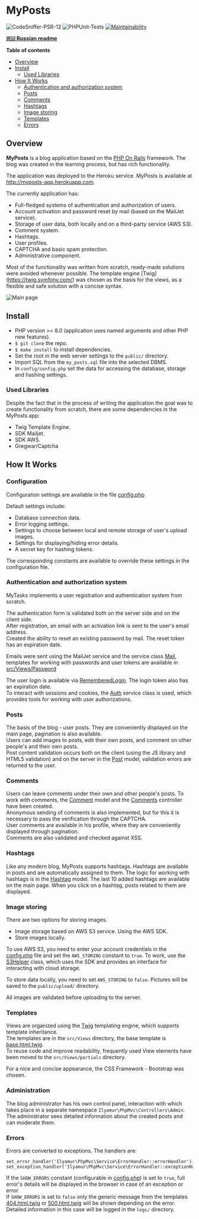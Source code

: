 # MyPosts

![CodeSniffer-PSR-12](https://github.com/IlyaMur/myposts_app/workflows/CodeSniffer-PSR-12/badge.svg)
![PHPUnit-Tests](https://github.com/IlyaMur/myposts_app/workflows/PHPUnit-Tests/badge.svg)
[![Maintainability](https://api.codeclimate.com/v1/badges/0273c0de648a6f356cf3/maintainability)](https://codeclimate.com/github/IlyaMur/myposts_app/maintainability)

**[🇷🇺 Russian readme](https://github.com/IlyaMur/myposts_app/blob/master/README.md)**

**Table of contents**
  - [Overview](#Overview)
  - [Install](#Install)
    - [Used Libraries](#used-libraries)
  - [How It Works](#how-it-works)
    - [Authentication and authorization system](#authentication-and-authorization-system)
    - [Posts](#posts)
    - [Comments](#comments)
    - [Hashtags](#hashtags)
    - [Image storing](#image-storing)
    - [Templates](#templates)
    - [Errors](#errors)

## Overview  

**MyPosts** is a blog application based on the [PHP On Rails](https://github.com/IlyaMur/php_on_rails_mvc) framework.
The blog was created in the learning process, but has rich functionality.

The application was deployed to the Heroku service. 
MyPosts is available at http://myposts-app.herokuapp.com.

The currently application has:
- Full-fledged systems of authentication and authorization of users.
- Account activation and password reset by mail (based on the MailJet service).
- Storage of user data, both locally and on a third-party service (AWS S3).
- Comment system.
- Hashtags.
- User profiles.
- CAPTCHA and basic spam protection.
- Administrative component.

Most of the functionality was written from scratch, ready-made solutions were avoided whenever possible.
The template engine [Twig] (https://twig.symfony.com/) was chosen as the basis for the views, as a flexible and safe solution with a concise syntax.

![Main page](https://i.imgur.com/AUtFld3.png)   

## Install  

- PHP version >= 8.0 (application uses named arguments and other PHP new features).
- `$ git clone` the repo.
- `$ make install` to install dependencies.
- Set the root in the web server settings to the `public/` directory.
- Import SQL from the `my_posts.sql` file into the selected DBMS.
- In `config/config.php` set the data for accessing the database, storage and hashing settings.


### Used Libraries

Despite the fact that in the process of writing the application the goal was to create functionality from scratch, there are some dependencies in the MyPosts app:
- Twig Template Engine.
- SDK Mailjet.
- SDK AWS.
- Gregwar/Captcha

## How It Works

### Configuration  

Configuration settings are available in the file [config.php](config/config.php)

Default settings include:

- Database connection data.
- Error logging settings.
- Settings to choose between local and remote storage of user's upload images.
- Settings for displaying/hiding error details.
- A secret key for hashing tokens.

The corresponding constants are available to override these settings in the configuration file.

### Authentication and authorization system

MyTasks implements a user registration and authentication system from scratch.

The authentication form is validated both on the server side and on the client side.  
After registration, an email with an activation link is sent to the user's email address.  
Created the ability to reset an existing password by mail. The reset token has an expiration date.  

Emails were sent using the MailJet service and the service class [Mail](src/Service/Mail.php), templates for working with passwords and user tokens are available in [src/Views/Password](src/Views/Password)

The user login is available via [RememberedLogin](src/Models/RememberedLogin.php). The login token also has an expiration date.  
To interact with sessions and cookies, the [Auth](src/Service/Auth.php) service class is used, which provides tools for working with user authorizations.

### Posts

The basis of the blog - user posts. They are conveniently displayed on the main page, pagination is also available.  
Users can add images to posts, edit their own posts, and comment on other people's and their own posts.  
Post content validation occurs both on the client (using the JS library and HTML5 validation) and on the server in the [Post](src/Models/Post.php) model, validation errors are returned to the user.

### Comments

Users can leave comments under their own and other people's posts. To work with comments, the [Comment](src/Models/Comment.php) model and the [Comments](src/Controllers/Comments.php) controller have been created.  
Anonymous sending of comments is also implemented, but for this it is necessary to pass the verification through the CAPTCHA.  
User comments are available in his profile, where they are conveniently displayed through pagination.  
Comments are also validated and checked against XSS.

### Hashtags

Like any modern blog, MyPosts supports hashtags. Hashtags are available in posts and are automatically assigned to them.
The logic for working with hashtags is in the [Hashtag](src/Controllers/Hashtag.php) model.
The last 10 added hashtags are available on the main page. When you click on a hashtag, posts related to them are displayed.

### Image storing

There are two options for storing images.
- Image storage based on AWS S3 service. Using the AWS SDK.
- Store images locally.

To use AWS S3, you need to enter your account credentials in the [config.php](config/config.php) file and set the `AWS_STORING` constant to `true`.
To work, use the [S3Helper](src/Service/S3Helper.php) class, which uses the SDK and provides an interface for interacting with cloud storage.

To store data locally, you need to set `AWS_STORING` to `false`. Pictures will be saved to the `public/upload/` directory.

All images are validated before uploading to the server.

### Templates

Views are organized using the [Twig](https://twig.symfony.com/) templating engine, which supports template inheritance.  
The templates are in the `src/Views` directory, the base template is [base.html.twig](src/Views/base.html.twig).  
To reuse code and improve readability, frequently used View elements have been moved to the `src/Views/partials` directory.

For a nice and concise appearance, the CSS Framework - Bootstrap was chosen.

### Administration

The blog administrator has his own control panel, interaction with which takes place in a separate namespace `Ilyamur\PhpMvc\Controllers\Admin`.
The administrator sees detailed information about the created posts and can moderate them.

### Errors

Errors are converted to exceptions. The handlers are:
```
set_error_handler('Ilyamur\PhpMvc\Service\ErrorHandler::errorHandler');
set_exception_handler('Ilyamur\PhpMvc\Service\ErrorHandler::exceptionHandler');
```

If the `SHOW_ERRORS` constant (configurable in [config.php](config/config.php)) is set to `true`, full error's details will be displayed in the browser in case of an exception or error.  
If `SHOW_ERRORS` is set to `false` only the generic message from the templates [404.html.twig](src/Views/404.html.twig) or [500.html.twig](src/Views/500.html.twig) will be shown depending on the error.  
Detailed information in this case will be logged in the `logs/` directory.  
